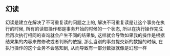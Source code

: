 ## 幻读

幻读是建立在解决了不可重复读的问题之上的, 解决不可重复读是让这个事务在执行的时候, 所有的读取操作都是事务开始的时候的一个状态, 所以在执行操作完成后再次执行相同的查询就会产生不同的结果集, 这样就会导致如果我的操作是根据结果集的内容来做修改或者判断的依据, 那么当别的事务提交新的数据的时候, 在执行操作的这个业务不会感知到, 从而导致有一部分数据就像是幻想一样
